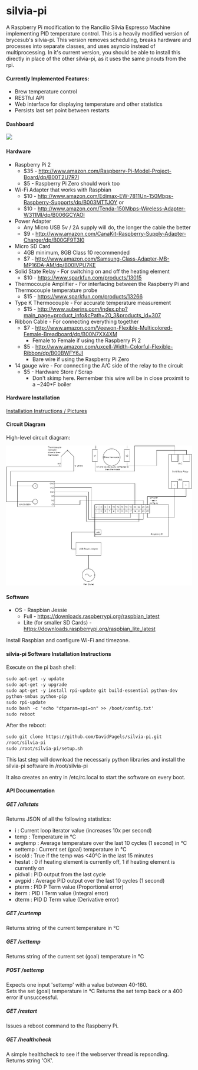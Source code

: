 # silvia-pi
A Raspberry Pi modification to the Rancilio Silvia Espresso Machine implementing PID temperature control. This is a heavily modified version of brycesub's silvia-pi. This version removes scheduling, breaks hardware and processes into separate classes, and uses asyncio instead of multiprocessing. In it's current version, you should be able to install this directly in place of the other silvia-pi, as it uses the same pinouts from the rpi.

#### Currently Implemented Features:
* Brew temperature control
* RESTful API
* Web interface for displaying temperature and other statistics
* Persists last set point between restarts

#### Dashboard
<img src="https://github.com/DavidPagels/silvia-pi/blob/master/media/silvia_dashboard.gif" width=800 />

#### Hardware
* Raspberry Pi 2
  * $35 - http://www.amazon.com/Raspberry-Pi-Model-Project-Board/dp/B00T2U7R7I
  * $5 - Raspberry Pi Zero should work too
* Wi-Fi Adapter that works with Raspbian
  * $10 - http://www.amazon.com/Edimax-EW-7811Un-150Mbps-Raspberry-Supports/dp/B003MTTJOY or
  * $10 - http://www.amazon.com/Tenda-150Mbps-Wireless-Adapter-W311MI/dp/B006GCYAOI
* Power Adapter
  * Any Micro USB 5v / 2A supply will do, the longer the cable the better
  * $9 - http://www.amazon.com/CanaKit-Raspberry-Supply-Adapter-Charger/dp/B00GF9T3I0
* Micro SD Card
  * 4GB minimum, 8GB Class 10 recommended
  * $7 - http://www.amazon.com/Samsung-Class-Adapter-MB-MP16DA-AM/dp/B00IVPU7KE
* Solid State Relay - For switching on and off the heating element
  * $10 - https://www.sparkfun.com/products/13015
* Thermocouple Amplifier - For interfacing between the Raspberry Pi and Thermocouple temperature probe
  * $15 - https://www.sparkfun.com/products/13266
* Type K Thermocouple - For accurate temperature measurement
  * $15 - http://www.auberins.com/index.php?main_page=product_info&cPath=20_3&products_id=307
* Ribbon Cable - For connecting everything together
  * $7 - http://www.amazon.com/Veewon-Flexible-Multicolored-Female-Breadboard/dp/B00N7XX4XM
    * Female to Female if using the Raspberry Pi 2
  * $5 - http://www.amazon.com/uxcell-Width-Colorful-Flexible-Ribbon/dp/B00BWFY6JI
    * Bare wire if using the Raspberry Pi Zero
* 14 gauge wire - For connecting the A/C side of the relay to the circuit
  * $5 - Hardware Store / Scrap
    * Don't skimp here.  Remember this wire will be in close proximit to a ~240*F boiler

#### Hardware Installation
[Installation Instructions / Pictures](http://imgur.com/a/3WLVt)

#### Circuit Diagram
High-level circuit diagram:

![Circuit Diagram](media/circuit.png?raw=true "Circuit Diagram")

#### Software
* OS - Raspbian Jessie
  * Full - https://downloads.raspberrypi.org/raspbian_latest
  * Lite (for smaller SD Cards) - https://downloads.raspberrypi.org/raspbian_lite_latest

Install Raspbian and configure Wi-Fi and timezone.

#### silvia-pi Software Installation Instructions
Execute on the pi bash shell:
````
sudo apt-get -y update
sudo apt-get -y upgrade
sudo apt-get -y install rpi-update git build-essential python-dev python-smbus python-pip
sudo rpi-update
sudo bash -c 'echo "dtparam=spi=on" >> /boot/config.txt'
sudo reboot
````

After the reboot:
````
sudo git clone https://github.com/DavidPagels/silvia-pi.git /root/silvia-pi
sudo /root/silvia-pi/setup.sh
````
This last step will download the necessariy python libraries and install the silvia-pi software in /root/silvia-pi

It also creates an entry in /etc/rc.local to start the software on every boot.

#### API Documentation

##### GET /allstats
Returns JSON of all the following statistics:
* i : Current loop iterator value (increases 10x per second)
* temp : Temperature in °C
* avgtemp : Average temperature over the last 10 cycles (1 second) in °C
* settemp : Current set (goal) temperature in °C
* iscold : True if the temp was <40°C in the last 15 minutes
* hestat : 0 if heating element is currently off, 1 if heating element is currently on
* pidval : PID output from the last cycle
* avgpid : Average PID output over the last 10 cycles (1 second)
* pterm : PID P Term value (Proportional error)
* iterm : PID I Term value (Integral error)
* dterm : PID D Term value (Derivative error)

##### GET /curtemp
Returns string of the current temperature in °C

##### GET /settemp
Returns string of the current set (goal) temperature in °C

##### POST /settemp
Expects one input 'settemp' with a value between 40-160.  
Sets the set (goal) temperature in °C
Returns the set temp back or a 400 error if unsuccessful.

##### GET /restart
Issues a reboot command to the Raspberry Pi.

##### GET /healthcheck
A simple healthcheck to see if the webserver thread is repsonding.  
Returns string 'OK'.
